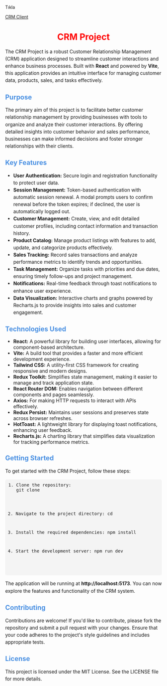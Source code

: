 <p>Tıkla </p> <a href="https://crm-client-bay.vercel.app/" target="_blank">CRM Client</a> 
<h1 style="text-align: center; color: red;">CRM Project</h1>

<p style="font-size: 1.1em; line-height: 1.5;">
    The CRM Project is a robust Customer Relationship Management (CRM) application designed to streamline customer interactions and enhance business processes. Built with <strong>React</strong> and powered by <strong>Vite</strong>, this application provides an intuitive interface for managing customer data, products, sales, and tasks effectively.
</p>

<h2 style="color: #4A90E2;">Purpose</h2>
<p style="font-size: 1.1em; line-height: 1.5;">
    The primary aim of this project is to facilitate better customer relationship management by providing businesses with tools to organize and analyze their customer interactions. By offering detailed insights into customer behavior and sales performance, businesses can make informed decisions and foster stronger relationships with their clients.
</p>

<h2 style="color: #4A90E2;">Key Features</h2>
<ul style="font-size: 1.1em; line-height: 1.5;">
    <li><strong>User Authentication:</strong> Secure login and registration functionality to protect user data.</li>
    <li><strong>Session Management:</strong> Token-based authentication with automatic session renewal. A modal prompts users to confirm renewal before the token expires; if declined, the user is automatically logged out.</li>
    <li><strong>Customer Management:</strong> Create, view, and edit detailed customer profiles, including contact information and transaction history.</li>
    <li><strong>Product Catalog:</strong> Manage product listings with features to add, update, and categorize products effectively.</li>
    <li><strong>Sales Tracking:</strong> Record sales transactions and analyze performance metrics to identify trends and opportunities.</li>
    <li><strong>Task Management:</strong> Organize tasks with priorities and due dates, ensuring timely follow-ups and project management.</li>
    <li><strong>Notifications:</strong> Real-time feedback through toast notifications to enhance user experience.</li>
    <li><strong>Data Visualization:</strong> Interactive charts and graphs powered by Recharts.js to provide insights into sales and customer engagement.</li>
</ul>

<h2 style="color: #4A90E2;">Technologies Used</h2>
<ul style="font-size: 1.1em;">
    <li><strong>React:</strong> A powerful library for building user interfaces, allowing for component-based architecture.</li>
    <li><strong>Vite:</strong> A build tool that provides a faster and more efficient development experience.</li>
    <li><strong>Tailwind CSS:</strong> A utility-first CSS framework for creating responsive and modern designs.</li>
    <li><strong>Redux Toolkit:</strong> Simplifies state management, making it easier to manage and track application state.</li>
    <li><strong>React Router DOM:</strong> Enables navigation between different components and pages seamlessly.</li>
    <li><strong>Axios:</strong> For making HTTP requests to interact with APIs effectively.</li>
    <li><strong>Redux Persist:</strong> Maintains user sessions and preserves state across browser refreshes.</li>
    <li><strong>HotToast:</strong> A lightweight library for displaying toast notifications, enhancing user feedback.</li>
    <li><strong>Recharts.js:</strong> A charting library that simplifies data visualization for tracking performance metrics.</li>
</ul>

<h2 style="color: #4A90E2;">Getting Started</h2>
<p style="font-size: 1.1em; line-height: 1.5;">
    To get started with the CRM Project, follow these steps:
</p>
<pre style="background-color: #f4f4f4; padding: 10px; border-radius: 5px;">
1. Clone the repository:
   git clone <repository-url>

2. Navigate to the project directory:
   cd <project-directory>

3. Install the required dependencies:
   npm install

4. Start the development server:
   npm run dev
</pre>
<p style="font-size: 1.1em; line-height: 1.5;">
    The application will be running at <strong>http://localhost:5173</strong>. You can now explore the features and functionality of the CRM system.
</p>

<h2 style="color: #4A90E2;">Contributing</h2>
<p style="font-size: 1.1em; line-height: 1.5;">
    Contributions are welcome! If you'd like to contribute, please fork the repository and submit a pull request with your changes. Ensure that your code adheres to the project's style guidelines and includes appropriate tests.
</p>

<h2 style="color: #4A90E2;">License</h2>
<p style="font-size: 1.1em; line-height: 1.5;">
    This project is licensed under the MIT License. See the LICENSE file for more details.
</p>
